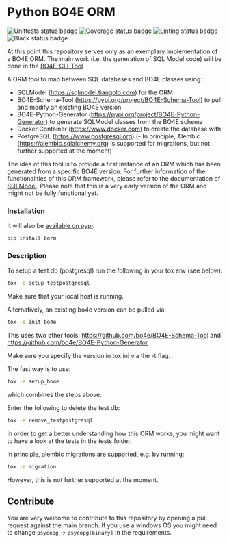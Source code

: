 # Python BO4E ORM


![Unittests status badge](https://github.com/Hochfrequenz/bo4e-python-orm/workflows/tests/badge.svg)
![Coverage status badge](https://github.com/Hochfrequenz/bo4e-python-orm/workflows/Coverage/badge.svg)
![Linting status badge](https://github.com/Hochfrequenz/bo4e-python-orm/workflows/Linting/badge.svg)
![Black status badge](https://github.com/Hochfrequenz/bo4e-python-orm/workflows/Formatting/badge.svg)

At this point this repository serves only as an exemplary implementation of a BO4E ORM. The main work (i.e. the generation of SQL Model code) will be done in the [BO4E-CLI-Tool](https://github.com/bo4e/BO4E-CLI)


A ORM tool to map between SQL databases and BO4E classes using:
- SQLModel (https://sqlmodel.tiangolo.com) for the ORM
- BO4E-Schema-Tool (https://pypi.org/project/BO4E-Schema-Tool) to pull and modify an existing BO4E version
- BO4E-Python-Generator (https://pypi.org/project/BO4E-Python-Generator) to generate SQLModel classes from the BO4E schema
- Docker Container (https://www.docker.com) to create the database with
- PostgreSQL (https://www.postgresql.org)
  (- In principle, Alembic (https://alembic.sqlalchemy.org) is supported for migrations, but not further supported at the moment)

The idea of this tool is to provide a first instance of an ORM which has been generated from a specific BO4E version. For further information of the functionalities of this ORM framework, please refer to the documentation of [SQLModel](https://sqlmodel.tiangolo.com).
Please note that this is a very early version of the ORM and might not be fully functional yet.

### Installation

It will also be [available on pypi](https://pypi.org/project/borm/).
```bash
pip install borm
```

### Description

To setup a test db (postgresql) run the following in your tox env (see below):
```bash
tox -e setup_testpostgresql
```
Make sure that your local host is running.

Alternatively, an existing bo4e version can be pulled via:
```bash
tox -e init_bo4e
```
This uses two other tools:
https://github.com/bo4e/BO4E-Schema-Tool
and
https://github.com/bo4e/BO4E-Python-Generator

Make sure you specify the version in tox.ini via the -t flag.

The fast way is to use:
```bash
tox -e setup_bo4e
```
which combines the steps above.

Enter the following to delete the test db:
```bash
tox -e remove_testpostgresql
```
In order to get a better understanding how this ORM works, you might want to have a look at the tests in the tests folder.

In principle, alembic migrations are supported, e.g. by running:
```bash
tox -e migration
```
However, this is not further supported at the moment.


## Contribute

You are very welcome to contribute to this repository by opening a pull request against the main branch.
If you use a windows OS you might need to change `psycopg` -> `psycopg[binary]` in the requirements.
